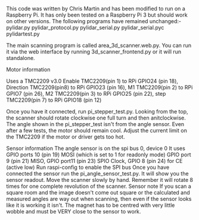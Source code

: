 This code was written by Chris Martin and has been modified to run on a Raspberry Pi. It has only been tested on a Raspberry Pi 3 but should work on other versions.
The following programs have remained unchanged:-
pylidar.py
pylidar_protocol.py
pylidar_serial.py
pylidar_serial.pyc
pylidartest.py

The main scanning program is called area_3d_scanner.web.py. You can run it via the web interface by running 3d_scanner_frontend.py or it will run standalone.

Motor information

Uses a TMC2209 v3.0
Enable TMC2209(pin 1) to RPi GPIO24 (pin 18),
Direction TMC2209(pin8) to RPi GPIO23 (pin 16),
M1 TMC2209(pin 2) to RPi GPIO7 (pin 26),
M2 TMC2209(pin 3) to RPi GPIO25 (pin 22),
step TMC2209(pin 7) to RPi GPIO18 (pin 12)

Once you have it connected, run pi_stepper_test.py. Looking from the top, the scanner should rotate clockwise one full turn and then anitclockwise. The angle shown in the pi_stepper_test isn't from the angle sensor. Even after a few tests, the motor should remain cool. Adjust the current limit on the TMC2209 if the motor or driver gets too hot.  

Sensor information
The angle sensor is on the spi bus 0, device 0
It uses 
GPIO ports 10 (pin 19) MOSI (which is set to 1 for readonly mode)
GPIO port 9 (pin 21) MISO, 
GPIO port11 (pin 23) SPIO Clock,
GPIO 8 (pin 24) for CE (active low) 
Run raspi-config to enable the SPI bus
Once you have connected the sensor run the pi_angle_sensor_test.py. It will show you the sensor readout. Move the scanner slowly by hand. Remember it will rotate 8 times for one complete revolution of the scanner.
Sensor note 
If you scan a square room and the image doesn't come out square or the calculated and measured angles are way out when scanning, then even if the sensor looks like it is working it isn't. The magnet has to be centred with very little wobble and must be VERY close to the sensor to work.
